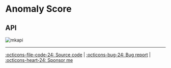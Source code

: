 # Anomaly Score

## API

![mkapi](frds.measures.anomaly_score|short)

---

[:octicons-file-code-24: Source code](https://github.com/mgao6767/frds/blob/master/frds/measures/func_anomaly_score.py) | [:octicons-bug-24: Bug report](https://github.com/mgao6767/frds/issues/new?assignees=mgao6767&labels=&template=bug_report.md&title=%5BBUG%5D) | [:octicons-heart-24: Sponsor me](https://github.com/sponsors/mgao6767)